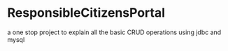 # ResponsibleCitizensPortal
a one stop project to explain all the basic CRUD operations using jdbc and mysql
